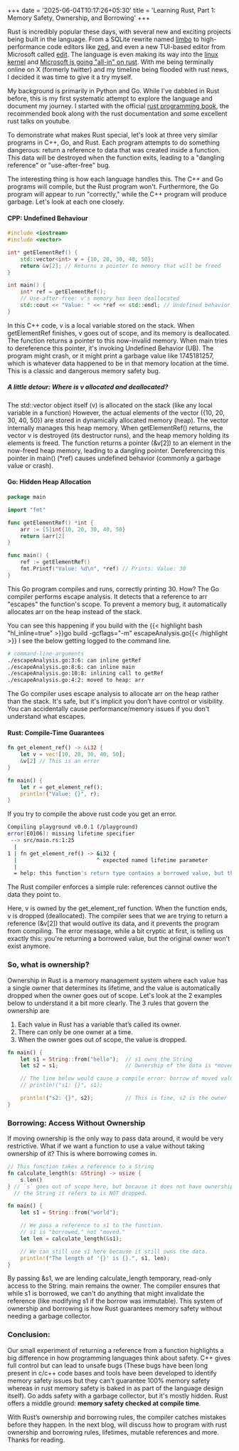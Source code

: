 +++
date = '2025-06-04T10:17:26+05:30'
title = 'Learning Rust, Part 1: Memory Safety, Ownership, and Borrowing' 
+++


Rust is incredibly popular these days, with several new and exciting projects being built in the language. From a SQLite rewrite named [limbo](https://github.com/tursodatabase/limbo) to high-performance code editors like [zed](https://github.com/zed-industries/zed), and even a new TUI-based editor from Microsoft called [edit](https://github.com/microsoft/edit). The language is even making its way into the [linux kernel](https://www.zdnet.com/article/the-linux-6-15-kernel-arrives-and-its-big-a-victory-for-rust-fans/) and [Microsoft is going "all-in" on rust](https://www.youtube.com/watch?v=1VgptLwP588). With me being terminally online on X (formerly twitter) and my timeline being flooded with rust news, I decided it was time to give it a try myself.

My background is primarily in Python and Go. While I've dabbled in Rust before, this is my first systematic attempt to explore the language and document my journey. I started with  the official [rust programming book](https://doc.rust-lang.org/book/title-page.html), the recommended book along with the rust documentation and some excellent rust talks on youtube.   

To demonstrate what makes Rust special, let's look at three very similar programs in C++, Go, and Rust. Each program attempts to do something dangerous: return a reference to data that was created inside a function. This data will be destroyed when the function exits, leading to a "dangling reference" or "use-after-free" bug.

The interesting thing is how each language handles this. The C++ and Go programs will compile, but the Rust program won't. Furthermore, the Go program will appear to run "correctly," while the C++ program will produce garbage. Let's look at each one closely.


#### CPP: Undefined Behaviour

``` cpp {class="c-code-1-class" id="c-codeblock1" lineNos=inline tabWidth=2}
#include <iostream>
#include <vector>

int* getElementRef() {
    std::vector<int> v = {10, 20, 30, 40, 50};
    return &v[2]; // Returns a pointer to memory that will be freed
}

int main() {
    int* ref = getElementRef();
    // Use-after-free: v's memory has been deallocated
    std::cout << "Value: " << *ref << std::endl; // Undefined behavior! Prints garbage: e.g., 1745181257
}
```

In this C++ code, v is a local variable stored on the stack. When getElementRef finishes, v goes out of scope, and its memory is deallocated. The function returns a pointer to this now-invalid memory. When main tries to dereference this pointer, it's invoking Undefined Behavior (UB). The program might crash, or it might print a garbage value like 1745181257, which is whatever data happened to be in that memory location at the time. This is a classic and dangerous memory safety bug.

##### A little detour: Where is v allocated and deallocated?

The std::vector object itself (v) is allocated on the stack (like any local variable in a function) However, the actual elements of the vector ({10, 20, 30, 40, 50}) are stored in dynamically allocated memory (heap). The vector internally manages this heap memory. When getElementRef() returns, the vector v is destroyed (its destructor runs), and the heap memory holding its elements is freed. The function returns a pointer (&v[2]) to an element in the now-freed heap memory, leading to a dangling pointer. Dereferencing this pointer in main() (*ref) causes undefined behavior (commonly a garbage value or crash).

#### Go: Hidden Heap Allocation

```go {class="go-code-1-class" id="go-codeblock1" lineNos=inline tabWidth=2}
package main

import "fmt"

func getElementRef() *int {
	arr := [5]int{10, 20, 30, 40, 50}
	return &arr[2]
}

func main() {
	ref := getElementRef()
	fmt.Printf("Value: %d\n", *ref) // Prints: Value: 30
}
```
This Go program compiles and runs, correctly printing 30. How? The Go compiler performs escape analysis. It detects that a reference to arr "escapes" the function's scope. To prevent a memory bug, it automatically allocates arr on the heap instead of the stack.

You can see this happening if you build with the {{< highlight bash "hl_inline=true" >}}go build -gcflags="-m" escapeAnalysis.go{{< /highlight >}} I see the below getting logged to the command line.

``` bash
# command-line-arguments
./escapeAnalysis.go:3:6: can inline getRef
./escapeAnalysis.go:8:6: can inline main
./escapeAnalysis.go:10:8: inlining call to getRef
./escapeAnalysis.go:4:2: moved to heap: arr
```

The Go compiler uses escape analysis to allocate arr on the heap rather than the stack. It's safe, but it's implicit you don’t have control or visibility. You can accidentally cause performance/memory issues if you don't understand what escapes.

#### Rust: Compile-Time Guarantees

```rust {class="my-class" id="my-codeblock" lineNos=inline tabWidth=2}
fn get_element_ref() -> &i32 {
    let v = vec![10, 20, 30, 40, 50];
    &v[2] // This is an error
}

fn main() {
    let r = get_element_ref();
    println!("Value: {}", r);
}
```

If you try to compile the above rust code you get an error. 

```bash
Compiling playground v0.0.1 (/playground)
error[E0106]: missing lifetime specifier
 --> src/main.rs:1:25
  |
1 | fn get_element_ref() -> &i32 {
  |                         ^ expected named lifetime parameter
  |
  = help: this function's return type contains a borrowed value, but there is no value for it to be borrowed from
```

The Rust compiler enforces a simple rule: references cannot outlive the data they point to.

Here, v is owned by the get_element_ref function. When the function ends, v is dropped (deallocated). The compiler sees that we are trying to return a reference (&v[2]) that would outlive its data, and it prevents the program from compiling. The error message, while a bit cryptic at first, is telling us exactly this: you're returning a borrowed value, but the original owner won't exist anymore.

### So, what is ownership?

Ownership in Rust is a memory management system where each value has a single owner that determines its lifetime, and the value is automatically dropped when the owner goes out of scope. Let's look at the 2 examples below to understand it a bit more clearly. The 3 rules that govern the ownership are

1. Each value in Rust has a variable that’s called its owner.
2. There can only be one owner at a time.
3. When the owner goes out of scope, the value is dropped.


```rust
fn main() {
    let s1 = String::from("hello");  // s1 owns the String
    let s2 = s1;                     // Ownership of the data is *moved* from s1 to s2

    // The line below would cause a compile error: borrow of moved value: `s1`
    // println!("s1: {}", s1);

    println!("s2: {}", s2);          // This is fine, s2 is the owner
}
```

### Borrowing: Access Without Ownership

If moving ownership is the only way to pass data around, it would be very restrictive. What if we want a function to use a value without taking ownership of it? This is where borrowing comes in.

```rust
// This function takes a reference to a String
fn calculate_length(s: &String) -> usize {
    s.len()
} // `s` goes out of scope here, but because it does not have ownership,
  // the String it refers to is NOT dropped.

fn main() {
    let s1 = String::from("world");

    // We pass a reference to s1 to the function.
    // s1 is "borrowed," not "moved."
    let len = calculate_length(&s1);

    // We can still use s1 here because it still owns the data.
    println!("The length of '{}' is {}.", s1, len);
}
```
By passing &s1, we are lending calculate_length temporary, read-only access to the String. main remains the owner. The compiler ensures that while s1 is borrowed, we can't do anything that might invalidate the reference (like modifying s1 if the borrow was immutable). This system of ownership and borrowing is how Rust guarantees memory safety without needing a garbage collector.

### Conclusion: 

Our small experiment of returning a reference from a function highlights a big difference in how programming languages think about safety. C++ gives full control but can lead to unsafe bugs (These bugs have been long present in c/c++ code bases and tools have been developed to identify memory safety issues but they can't guarantee 100% memory safety whereas in rust memory safety is baked in as part of the language design itself). Go adds safety with a garbage collector, but it's mostly hidden. Rust offers a middle ground: **memory safety checked at compile time**.

With Rust’s ownership and borrowing rules, the compiler catches mistakes before they happen. In the next blog, will discuss how to program with rust ownership and borrowing rules, lifetimes, mutable references and more. Thanks for reading. 